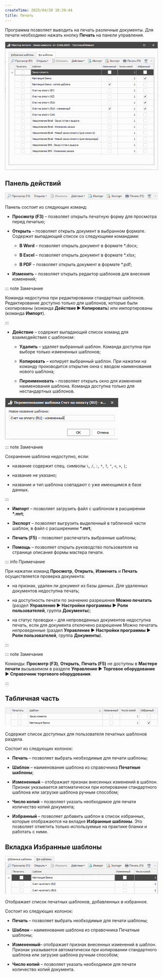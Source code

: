 ```yaml
---
createTime: 2025/04/20 18:29:44
title: Печать
---
```

Программа позволяет выводить на печать различные документы. Для печати необходимо нажать кнопку **Печать** на панели управления.

![](../../../assets/specification/pechat_1.png)

## Панель действий

![](../../../assets/specification/pechat_2.png)

Панель состоит из следующих команд:

- **Просмотр (F3)** – позволяет открыть печатную форму для просмотра перед печатью;

- **Открыть** – позволяет открыть документ в выбранном формате. Содержит выпадающий список со следующими командами:

    - **В Word** – позволяет открыть документ в формате *.docx;

    - **В Excel** – позволяет открыть документ в формате *.xlsx;

    - **В PDF** – позволяет открыть документ в формате *.pdf;

- **Изменить** – позволяет открыть редактор шаблонов для внесения изменений;

::: note Замечание

Команда недоступна при редактировании стандартных шаблонов. Редактирование доступно только для шаблонов, которые были скопированы (команда **Действие ► Копировать**) или импортированы (команда **Импорт**).

:::

- **Действие** – содержит выпадающий список команд для взаимодействия с шаблоном:

    - **Удалить** – удаляет выбранный шаблон. Команда доступна при выборе только измененных шаблонов;

    - **Копировать** – копирует выбранный шаблон. При нажатии на команду производится открытие окна с вводом наименования нового шаблона;

    - **Переименовать** – позволяет открыть окно для изменения наименования шаблона. Команда доступна только для нестандартных шаблонов.

![](../../../assets/specification/pechat_3.png)

::: note Замечание

Сохранение шаблона недоступно, если:

- название содержит спец. символы `\`, `/`, `:`, `*`, `?`, `"`, `<`, `>`, `|`;

- название не указано;

- название и тип шаблона совпадают с уже имеющимся в базе данных.

:::

- **Импорт** – позволяет загрузить файл с шаблоном в расширении **\*.mrt**;

- **Экспорт** – позволяет выгрузить выделенный в табличной части шаблон, в файл с расширением **\*.mrt**;

- **Печать (F5)** – позволяет распечатать выбранные шаблоны;

- **Помощь** – позволяет открыть руководство пользователя на странице описания формы мастера печати.

::: info Примечание

При нажатии команд **Просмотр**, **Открыть**, **Изменить** и **Печать** осуществляется проверка документа:

- на признак, удален ли документ из базы данных. Для удаленных документов недоступна печать;

- на доступность печати по значению разрешения **Можно печатать** (раздел **Управление ► Настройки программы ► Роли пользователей**, группа **Документы**);

- на статус проводки – для непроведенных документов недоступна печать, если для документа отключено разрешение Можно печатать непроведенные (раздел **Управление ► Настройки программы ► Роли пользователей**, группа **Документы**).

:::

::: note Замечание

Команды: **Просмотр (F3)**, **Открыть**, **Печать (F5)** не доступны в **Мастере печати** вызываемом в разделе **Управление ► Торговое оборудование ► Справочник торгового оборудования**.

:::

## Табличная часть

![](../../../assets/specification/pechat_4.png)

Содержит список доступных для пользователя печатных шаблонов раздела.

Состоит из следующих колонок:

- **Печать** – позволяет выбрать необходимые для печати шаблоны;

- **Шаблон** – наименование шаблона из справочника **Печатные шаблоны**;

- **Измененный** – отображает признак внесенных изменений в шаблон. Признак указывается автоматически при копировании стандартного шаблона или загрузке шаблона ручным способом;

- **Число копий** – позволяет указать необходимое для печати количество копий документа;

- **Избранный** – позволяет добавить шаблон в список избранных, которые отображаются на вкладке **Избранные шаблоны**. Это позволяет отметить только используемые на практике бланки и работать с ними.

## Вкладка Избранные шаблоны

![](../../../assets/specification/pechat_5.png)

Отображает список печатных шаблонов, добавленных в избранное.

Состоит из следующих колонок:

- **Печать** – позволяет выбрать необходимые для печати шаблоны;

- **Шаблон** – наименование шаблона из справочника Печатные шаблоны;

- **Измененный**– отображает признак внесенных изменений в шаблон. Признак указывается автоматически при копировании стандартного шаблона или загрузке шаблона ручным способом;

- **Число копий** – позволяет указать необходимое для печати количество копий документа.